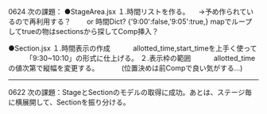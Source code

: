 0624 次の課題：
●StageArea.jsx
  １.時間リストを作る。
  　→予め作られているので再利用する？
  　　or 時間Dict? {'9:00':false,'9:05':true,}
      mapでループしてtrueの物はsectionsから探してComp挿入？  
      
●Section.jsx
   １.時間表示の作成
  　　　allotted_time,start_timeを上手く使って
  　　　「9:30~10:10」の形式に仕上げる。
   ２.表示枠の範囲
  　　　allotted_timeの値次第で縦幅を変更する。
  　　　(位置決めは前Compで良い気がする...)
     
-----------------------------------------------------     
0622 次の課題：StageとSectionのモデルの取得に成功。あとは、ステージ毎に横展開して、Sectionを振り分ける。
